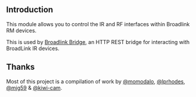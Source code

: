 ## Introduction
This module allows you to control the IR and RF interfaces within Broadlink RM devices.

This is used by [Broadlink Bridge](https://github.com/401Unauthorized/broadlink-bridge), an HTTP REST bridge for interacting with BroadLink IR devices.

## Thanks
Most of this project is a compilation of work by [@momodalo](https://github.com/momodalo/broadlinkjs/), [@lprhodes](https://github.com/lprhodes/broadlinkjs-rm/), [@mjg59](https://github.com/mjg59/python-broadlink/) & [@kiwi-cam](https://github.com/kiwi-cam/broadlinkjs-rm/).
